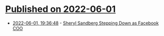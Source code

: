 # [Published on 2022-06-01](index.md)

* [2022-06-01, 19:36:48](https://news.ycombinator.com/item?id=31586885) - [Sheryl Sandberg Stepping Down as Facebook COO](https://www.facebook.com/sheryl/posts/10166258399565177)

